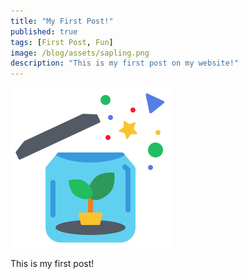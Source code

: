 ```yaml
---
title: "My First Post!"
published: true
tags: [First Post, Fun]
image: /blog/assets/sapling.png
description: "This is my first post on my website!"
---
```


![](/blog/assets/sapling.png)

This is my first post!
